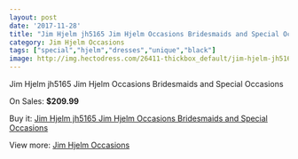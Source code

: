 ```yaml
---
layout: post
date: '2017-11-28'
title: "Jim Hjelm jh5165 Jim Hjelm Occasions Bridesmaids and Special Occasions"
category: Jim Hjelm Occasions
tags: ["special","hjelm","dresses","unique","black"]
image: http://img.hectodress.com/26411-thickbox_default/jim-hjelm-jh5165-jim-hjelm-occasions-bridesmaids-and-special-occasions.jpg
---
```

Jim Hjelm jh5165 Jim Hjelm Occasions Bridesmaids and Special Occasions

On Sales: **$209.99**
<a href="https://www.hectodress.com/jim-hjelm-occasions/12263-jim-hjelm-jh5165-jim-hjelm-occasions-bridesmaids-and-special-occasions.html"><amp-img layout="responsive" width="600" height="600" src="//img.hectodress.com/26411-thickbox_default/jim-hjelm-jh5165-jim-hjelm-occasions-bridesmaids-and-special-occasions.jpg" alt="Jim Hjelm jh5165 Jim Hjelm Occasions Bridesmaids and Special Occasions 0" /></a>
<a href="https://www.hectodress.com/jim-hjelm-occasions/12263-jim-hjelm-jh5165-jim-hjelm-occasions-bridesmaids-and-special-occasions.html"><amp-img layout="responsive" width="600" height="600" src="//img.hectodress.com/26413-thickbox_default/jim-hjelm-jh5165-jim-hjelm-occasions-bridesmaids-and-special-occasions.jpg" alt="Jim Hjelm jh5165 Jim Hjelm Occasions Bridesmaids and Special Occasions 1" /></a>
<a href="https://www.hectodress.com/jim-hjelm-occasions/12263-jim-hjelm-jh5165-jim-hjelm-occasions-bridesmaids-and-special-occasions.html"><amp-img layout="responsive" width="600" height="600" src="//img.hectodress.com/26412-thickbox_default/jim-hjelm-jh5165-jim-hjelm-occasions-bridesmaids-and-special-occasions.jpg" alt="Jim Hjelm jh5165 Jim Hjelm Occasions Bridesmaids and Special Occasions 2" /></a>

Buy it: [Jim Hjelm jh5165 Jim Hjelm Occasions Bridesmaids and Special Occasions](https://www.hectodress.com/jim-hjelm-occasions/12263-jim-hjelm-jh5165-jim-hjelm-occasions-bridesmaids-and-special-occasions.html "Jim Hjelm jh5165 Jim Hjelm Occasions Bridesmaids and Special Occasions")

View more: [Jim Hjelm Occasions](https://www.hectodress.com/190-jim-hjelm-occasions "Jim Hjelm Occasions")